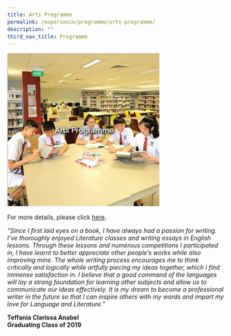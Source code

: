 ```yaml
---
title: Arts Programme
permalink: /experience/programme/arts-programme/
description: ""
third_nav_title: Programme
---
```

<img src="/images/Arts%20Programme.jpg" 
    style="width:70%">

For more details, please click [here](https://staging.d3jwf1tlw34213.amplifyapp.com/experience/programme/arts-programme/bringing-arts-to-the-school).
    
_“Since I first laid eyes on a book, I have always had a passion for writing. I’ve thoroughly enjoyed Literature classes and writing essays in English lessons. Through these lessons and numerous competitions I participated in, I have learnt to better appreciate other people’s works while also improving mine. The whole writing process encourages me to think critically and logically while artfully piecing my ideas together, which I find immense satisfaction in. I believe that a good command of the languages will lay a strong foundation for learning other subjects and allow us to communicate our ideas effectively. It is my dream to become a professional writer in the future so that I can inspire others with my words and impart my love for Language and Literature.”_
    
**Teffania Clarissa Anabel <br>
Graduating Class of 2019**